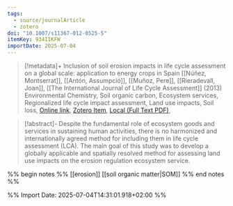```yaml
---
tags:
  - source/journalArticle
  - zotero
doi: "10.1007/s11367-012-0525-5"
itemKey: 934IIKFW
importDate: 2025-07-04
---
```

>[!metadata]+
> Inclusion of soil erosion impacts in life cycle assessment on a global scale: application to energy crops in Spain
> [[Núñez, Montserrat]], [[Antón, Assumpció]], [[Muñoz, Pere]], [[Rieradevall, Joan]], 
> [[The International Journal of Life Cycle Assessment]] (2013)
> Environmental Chemistry, Soil organic carbon, Ecosystem services, Regionalized life cycle impact assessment, Land use impacts, Soil loss, 
> [Online link](https://doi.org/10.1007/s11367-012-0525-5), [Zotero Item](zotero://select/library/items/934IIKFW), [Local (Full Text PDF)](file://C:/Users/aburg/Documents/references/zotero/storage/WBQHBR52/Nunez2013_Inclusionsoil.pdf), 

>[!abstract]-
>Despite the fundamental role of ecosystem goods and services in sustaining human activities, there is no harmonized and internationally agreed method for including them in life cycle assessment (LCA). The main goal of this study was to develop a globally applicable and spatially resolved method for assessing land use impacts on the erosion regulation ecosystem service.

%% begin notes %%
[[erosion]] [[soil organic matter|SOM]]
%% end notes %%

%% Import Date: 2025-07-04T14:31:01.918+02:00 %%
